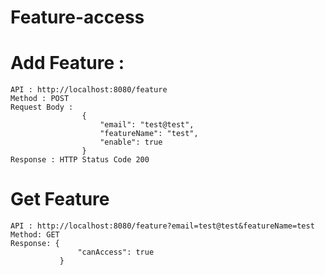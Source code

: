 # Feature-access


# Add Feature :

    API : http://localhost:8080/feature
    Method : POST
    Request Body : 
                    {
                        "email": "test@test", 
                        "featureName": "test",
                        "enable": true
                    }
    Response : HTTP Status Code 200                
                
# Get Feature 

    API : http://localhost:8080/feature?email=test@test&featureName=test
    Method: GET   
    Response: {
                   "canAccess": true
               }             
